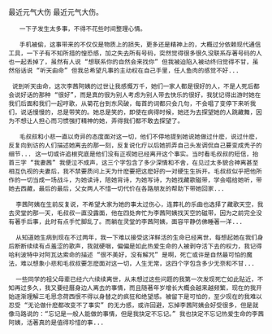 最近元气大伤
       最近元气大伤。

       一下子发生太多事，不得不花些时间整理心情。

       手机被偷，这事带来的不仅仅是物质上的损失，更多还是精神上的，大概过分依赖现代通信工具，一下子有不知所措的惶恐感，加之失去所有号码，突然觉得很多很久没联系存著号码的人也一起丢掉了，虽然有人说 “想联系你的自然会来找你” 但我被迫陷入被动终归觉得不甘，虽然俗话说 “听天由命” 但我总希望凡事的主动权在自己手里，任人鱼肉的感觉不好...

     说到听天由命，这次李茜阿姨的过世让我感慨万千，她们一家人都是很好的人，不是人死后都会说好话的那种 “很好”，而是真的很为别人考虑为别人带去快乐的很好，我犹记得出游时她在我们后面和我们一起哼歌，从菊花台到东风破，每首的词都只会几句，不会唱了变停下来听我们，说话慢慢的，总是带笑的。她总是笑的，即使在病得时候，她还为去探望她的人跳藏舞，因为不想让人担心而习惯强打精神的她，弄得我们都不敢去探望了。

       毛叔叔和小悲一直以奇异的态度面对这一切，他们不停地提到她说她做过什麽，说过什麽，反复向到访的人们描述她离去的那一刻，反复说化疗以后她抓弄自己头发调侃自己要变成秃子的细节... 这一切或许追根究底是他们没有正视她已经离开这个事实。当时看毛叔叔的短信，抬首三字 “我妻茜” 我便泣不成声，这三个字包含了多少深情和不舍，在见过太多貌合神离甚至相互仇视的夫妻后，我不禁要质问上天为什麽要把这麽好的一对硬生生拆开。毛叔叔似乎把他所作的一切当成一场战斗，为她读诗，陪她背诗，为她写诗，为她找藏歌磁带，学会唱给她听，带她去西藏，最后的最后，父女两人不惜一切代价在各路朋友的帮助下带她回家...

      李茜阿姨在生前反复说，不希望大家为她的事太过伤心，连葬礼的乐曲也选择了藏歌天空，我去灵堂的那一天，毛叔叔一直没露面，他在四处奔忙为李茜阿姨找天空的磁带，因为之前完全没有著手后事，此时有点手忙脚乱了。而躺在灵堂的李茜阿姨，面容平静仿佛睡著一洋...

      从知道她生病到现在不过两年，我一下难以接受这洋鲜活的生命已经离世，每想起她在我们身后断断续续有点羞涩的歌声，我就硬咽，偏偏是如此热爱生命的人被剥夺活下去的权力，我记得哈利波特中对阿瓦达索命的描述 “很不美好，没有解咒” 是啊，死亡或许是自然最可怕的魔法，难以想象小悲和毛叔叔要怎麽面对这一切，人生无常，这四个字包含多少无奈和不甘...

      一些同学的祖父母辈已经六六续续离世，从未想过这些问题的我第一次发现死亡如此贴近，不知再过多久，我又要经曆身边人离去的事情，而且随著年岁增长大概会越来越频繁，现在的我开始逐渐理解三毛思念荷西恨不得以身替之的疯狂和绝望感。被留下是可怕的，至少现在的我难以忍受 “无论做什麽都改变不了事实” 的无力感，或许回避，忘掉李茜阿姨会好受很多，但是就像马路说的：“忘记是一般人能做的事情，但是我抉定不忘记。” 我也抉定不忘记热爱生命的李茜阿姨，活著真的是值得珍惜的事...